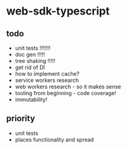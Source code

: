 # web-sdk-typescript

## todo
- unit tests !!!!!!!
- doc gen !!!!!
- tree shaking !!!!!
- get rid of DI
- how to implement cache?
- service workers research
- web workers research - so it makes sense
- tooling from beginning - code coverage!
- immutability!

## priority
- unit tests
- places functionality and spread

